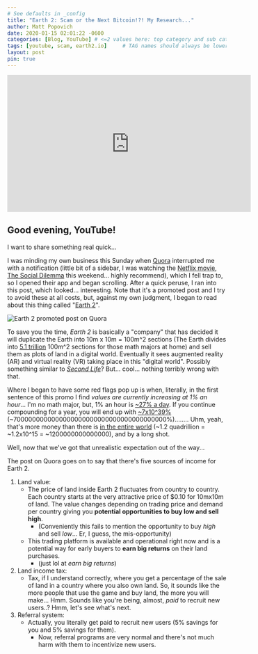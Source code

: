 ```yaml
---
# See defaults in _config
title: "Earth 2: Scam or the Next Bitcoin!?! My Research..."
author: Matt Popovich
date: 2020-01-15 02:01:22 -0600
categories: [Blog, YouTube] # <=2 values here: top category and sub category
tags: [youtube, scam, earth2.io]     # TAG names should always be lowercase
layout: post
pin: true
---
```


<iframe width="560" height="315" 
src="https://www.youtube.com/embed/GnFZZjRAnOE" 
frameborder="0" 
allow="accelerometer; autoplay; clipboard-write; encrypted-media; gyroscope; picture-in-picture" 
allowfullscreen></iframe>

## Good evening, YouTube! 

I want to share something real quick... 

I was minding my own business this Sunday when [Quora](https://www.quora.com/) interrupted me with a notification (little bit of a sidebar, I was watching the [Netflix movie](https://www.netflix.com/title/81254224), [The Social Dilemma](https://www.thesocialdilemma.com/) this weekend... highly recommend), which I fell trap to, so I opened their app and began scrolling. After a quick peruse, I ran into this post, which looked... interesting. Note that it's a promoted post and I try to avoid these at all costs, but, against my own judgment, I began to read about this thing called "[Earth 2](https://earth2.io/)". 

![Earth 2 promoted post on Quora](img.png)

To save you the time, *Earth 2* is basically a "company" that has decided it will duplicate the Earth into 10m x 10m = 100m^2 sections (The Earth divides into [5.1 trillion](https://www.wolframalpha.com/input/?i=surface+area+of+earth+%2F+%2810*10%29+square+meters) 100m^2 sections for those math majors at home) and sell them as plots of land in a digital world. Eventually it sees augmented reality (AR) and virtual reality (VR) taking place in this "digital world". Possibly something similar to *[Second Life](https://secondlife.com/)*? But... cool... nothing terribly wrong with that. 

Where I began to have some red flags pop up is when, literally, in the first sentence of this promo I find *values are currently increasing at 1% an hour*... I'm no math major, but, 1% an hour is [~27% a day](https://www.wolframalpha.com/input/?i=1.01%5E24). If you continue compounding for a year, you will end up with [~7x10^39%](https://www.wolframalpha.com/input/?i=1.01%5E%2824*365%29) (~7000000000000000000000000000000000000000%)........ Uhm, yeah, that's more money than there is [in the entire world](https://www.google.com/search?q=how+much+money+is+there+in+the+world&oq=how+much+money+is+there+in+the+world) (~1.2 quadrillion = ~1.2x10^15 = ~1200000000000000), and by a long shot. 

Well, now that we've got that unrealistic expectation out of the way... 

The post on Quora goes on to say that there's five sources of income for Earth 2. 
1. Land value: 
   - The price of land inside Earth 2 fluctuates from country to country. Each country starts at the very attractive price of $0.10 for 10mx10m of land. The value changes depending on trading price and demand per country giving you **potential opportunities to buy low and sell high**. 
     - (Conveniently this fails to mention the opportunity to buy *high* and sell *low*... Er, I guess, the mis-opportunity)
   - This trading platform is available and operational right now and is a potential way for early buyers to **earn big returns** on their land purchases. 
     - (just lol at *earn big returns*)
2. Land income tax: 
   - Tax, if I understand correctly, where you get a percentage of the sale of land in a country where you also own land. So, it sounds like the more people that use the game and buy land, the more you will make... Hmm. Sounds like you're being, almost, *paid* to recruit new users..? Hmm, let's see what's next. 
3. Referral system: 
   - Actually, you literally get paid to recruit new users (5% savings for you and 5% savings for them). 
     - Now, referral programs are very normal and there's not much harm with them to incentivize new users. 




















